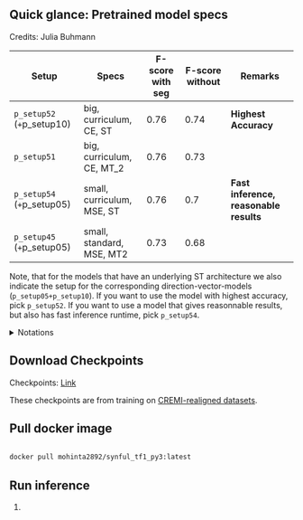 ##  Quick glance: Pretrained model specs
Credits: Julia Buhmann

| Setup                     | Specs                           | F-score with seg | F-score without | Remarks|
|---------------------------|---------------------------------|------------------|------------------|------------------|
| `p_setup52` (`+`p_setup10)    | big, curriculum, CE, ST          | 0.76             | 0.74             | **Highest Accuracy** |
| `p_setup51`                   | big, curriculum, CE, MT_2       | 0.76             | 0.73             |
| `p_setup54` (`+`p_setup05)    | small, curriculum, MSE, ST       | 0.76             | 0.7              | **Fast inference, reasonable results** |
| `p_setup45` (`+`p_setup05)    | small, standard, MSE, MT2        | 0.73             | 0.68             |

Note, that for the models that have an underlying ST architecture we also indicate the setup for the corresponding direction-vector-models (`p_setup05+p_setup10`). If you want to use the model with highest accuracy, pick `p_setup52`. If you want to use a model that gives reasonnable results, but also has fast inference runtime, pick `p_setup54`.

<details><summary>Notations</summary>
<br>

- MT 1: Multi-headed UNET with multi-task learning of post-synaptic masks and pre-synaptic direction vectors.
- MT 2: Independent upsampling paths in UNET for multi-task learning of post-synaptic masks and pre-synaptic direction vectors.
- ST: Single-headed UNET to learn either post-synaptic masks or pre-synaptic direction vectors.
- CE: Trained with Cross-Entropy Loss
- MSE: Trained with Mean Squared Error Loss

</details>


## Download Checkpoints
Checkpoints: [Link](https://www.dropbox.com/scl/fo/hlw1cbef09xwisss59fhr/h?rlkey=uk7786539u1fu21dh5ebowip6&dl=0)

These checkpoints are from training on [CREMI-realigned datasets](https://github.com/funkelab/synful/tree/master?tab=readme-ov-file).

## Pull docker image
```bash

docker pull mohinta2892/synful_tf1_py3:latest

```

## Run inference

1. 
